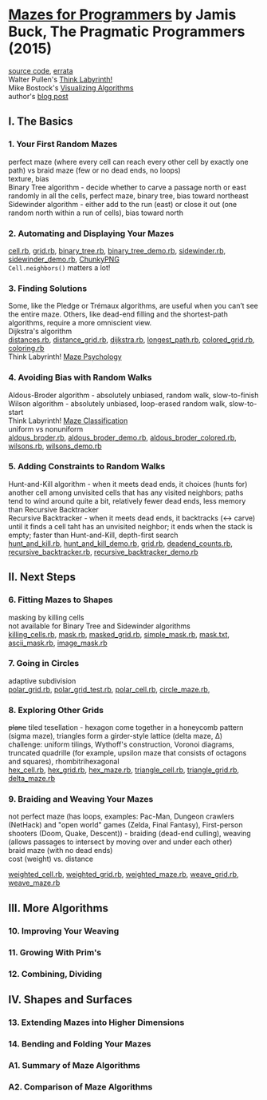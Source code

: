 # [Mazes for Programmers][homepage] by Jamis Buck, The Pragmatic Programmers (2015)

[source code][source_code], [errata][errata]<br>
Walter Pullen's [Think Labyrinth!][think_labyrinth]<br>
Mike Bostock's [Visualizing Algorithms][visualizing_algorithms]<br>
author's [blog post][blog_post]

[homepage]: http://www.mazesforprogrammers.com/
[source_code]: https://pragprog.com/titles/jbmaze/source_code
[errata]: https://pragprog.com/titles/jbmaze/errata
[think_labyrinth]: http://www.astrolog.org/labyrnth.htm
[visualizing_algorithms]: https://bost.ocks.org/mike/algorithms/
[blog_post]: http://weblog.jamisbuck.org/2011/2/7/maze-generation-algorithm-recap

## I. The Basics

### 1. Your First Random Mazes

perfect maze (where every cell can reach every other cell by exactly one path)
 vs braid maze (few or no dead ends, no loops)<br>
texture, bias<br>
Binary Tree algorithm - decide whether to carve a passage north or east randomly in all the cells, perfect maze, binary tree, bias toward northeast<br>
Sidewinder algorithm - either add to the run (east) or close it out (one random north within a run of cells), bias toward north

### 2. Automating and Displaying Your Mazes

[cell.rb][cell_rb], [grid.rb][grid_rb], [binary_tree.rb][binary_tree_rb], [binary_tree_demo.rb][binary_tree_demo_rb], [sidewinder.rb][sidewinder_rb], [sidewinder_demo.rb][sidewinder_demo_rb], [ChunkyPNG][chunkypng]<br>
`Cell.neighbors()` matters a lot!

[cell_rb]: http://media.pragprog.com/titles/jbmaze/code/cell.rb
[grid_rb]: http://media.pragprog.com/titles/jbmaze/code/grid.rb
[binary_tree_rb]: http://media.pragprog.com/titles/jbmaze/code/binary_tree.rb
[binary_tree_demo_rb]: http://media.pragprog.com/titles/jbmaze/code/binary_tree_demo.rb
[sidewinder_rb]: http://media.pragprog.com/titles/jbmaze/code/sidewinder.rb
[sidewinder_demo_rb]: http://media.pragprog.com/titles/jbmaze/code/sidewinder_demo.rb
[chunkypng]: http://chunkypng.com/

### 3. Finding Solutions

Some, like the Pledge or Trémaux algorithms, are useful when you can’t see the
 entire maze. Others, like dead-end filling and the shortest-path algorithms,
 require a more omniscient view.<br>
Dijkstra's algorithm<br>
[distances.rb][distances_rb], [distance_grid.rb][distance_grid_rb], [dijkstra.rb][dijkstra_rb], [longest_path.rb][longest_path_rb], [colored_grid.rb][colored_grid_rb], [coloring.rb][coloring_rb]<br>
Think Labyrinth! [Maze Psychology][maze_psychology]

[distances_rb]: http://media.pragprog.com/titles/jbmaze/code/distances.rb
[distance_grid_rb]: http://media.pragprog.com/titles/jbmaze/code/distance_grid.rb
[dijkstra_rb]: http://media.pragprog.com/titles/jbmaze/code/dijkstra.rb
[longest_path_rb]: http://media.pragprog.com/titles/jbmaze/code/longest_path.rb
[colored_grid_rb]: http://media.pragprog.com/titles/jbmaze/code/colored_grid.rb
[coloring_rb]: http://media.pragprog.com/titles/jbmaze/code/coloring.rb
[maze_psychology]: http://www.astrolog.org/labyrnth/psych.htm

### 4. Avoiding Bias with Random Walks

Aldous-Broder algorithm - absolutely unbiased, random walk, slow-to-finish<br>
Wilson algorithm - absolutely unbiased, loop-erased random walk, slow-to-start<br>
Think Labyrinth! [Maze Classification][maze_classification]<br>
uniform vs nonuniform<br>
[aldous_broder.rb][aldous_broder_rb], [aldous_broder_demo.rb][aldous_broder_demo_rb], [aldous_broder_colored.rb][aldous_broder_colored_rb], [wilsons.rb][wilsons_rb], [wilsons_demo.rb][wilsons_demo_rb]

[maze_classification]: http://www.astrolog.org/labyrnth/algrithm.htm
[aldous_broder_rb]: http://media.pragprog.com/titles/jbmaze/code/aldous_broder.rb
[aldous_broder_demo_rb]: http://media.pragprog.com/titles/jbmaze/code/aldous_broder_demo.rb
[aldous_broder_colored_rb]: http://media.pragprog.com/titles/jbmaze/code/aldous_broder_colored.rb
[wilsons_rb]: http://media.pragprog.com/titles/jbmaze/code/wilsons.rb
[wilsons_demo_rb]: http://media.pragprog.com/titles/jbmaze/code/wilsons_demo.rb

### 5. Adding Constraints to Random Walks

Hunt-and-Kill algorithm - when it meets dead ends, it choices (hunts for) another cell among unvisited cells that has any visited neighbors; paths tend to wind around quite a bit, relatively fewer dead ends, less memory than Recursive Backtracker<br>
Recursive Backtracker - when it meets dead ends, it backtracks (<-> carve) until it finds a cell taht has an unvisited neighbor; it ends when the stack is empty; faster than Hunt-and-Kill, depth-first search<br>
[hunt_and_kill.rb][hunt_and_kill_rb], [hunt_and_kill_demo.rb][hunt_and_kill_demo_rb], [grid.rb][grid_rb], [deadend_counts.rb][deadend_counts_rb], [recursive_backtracker.rb][recursive_backtracker_rb], [recursive_backtracker_demo.rb][recursive_backtracker_demo_rb]

[hunt_and_kill_rb]: http://media.pragprog.com/titles/jbmaze/code/hunt_and_kill.rb
[hunt_and_kill_demo_rb]: http://media.pragprog.com/titles/jbmaze/code/hunt_and_kill_demo.rb
[grid_rb]: http://media.pragprog.com/titles/jbmaze/code/grid.rb
[deadend_counts_rb]: http://media.pragprog.com/titles/jbmaze/code/deadend_counts.rb
[recursive_backtracker_rb]: http://media.pragprog.com/titles/jbmaze/code/recursive_backtracker.rb
[recursive_backtracker_demo_rb]: http://media.pragprog.com/titles/jbmaze/code/recursive_backtracker_demo.rb

## II. Next Steps

### 6. Fitting Mazes to Shapes

masking by killing cells<br>
not available for Binary Tree and Sidewinder algorithms<br>
[killing_cells.rb][killing_cells_rb], [mask.rb][mask_rb], [masked_grid.rb][masked_grid_rb], [simple_mask.rb][simple_mask_rb], [mask.txt][mask_txt], [ascii_mask.rb][ascii_mask_rb], [image_mask.rb][image_mask_rb]

[killing_cells_rb]: http://media.pragprog.com/titles/jbmaze/code/killing_cells.rb
[mask_rb]: http://media.pragprog.com/titles/jbmaze/code/mask.rb
[masked_grid_rb]: http://media.pragprog.com/titles/jbmaze/code/masked_grid.rb
[simple_mask_rb]: http://media.pragprog.com/titles/jbmaze/code/simple_mask.rb
[mask_txt]: http://media.pragprog.com/titles/jbmaze/code/mask.txt
[ascii_mask_rb]: http://media.pragprog.com/titles/jbmaze/code/ascii_mask.rb
[image_mask_rb]: http://media.pragprog.com/titles/jbmaze/code/image_mask.rb

### 7. Going in Circles

adaptive subdivision<br>
[polar_grid.rb][polar_grid_rb], [polar_grid_test.rb][polar_grid_test_rb], [polar_cell.rb][polar_cell_rb], [circle_maze.rb][circle_maze_rb], 

[polar_grid_rb]: http://media.pragprog.com/titles/jbmaze/code/polar_grid.rb
[polar_grid_test_rb]: http://media.pragprog.com/titles/jbmaze/code/polar_grid_test.rb
[polar_cell_rb]: http://media.pragprog.com/titles/jbmaze/code/polar_cell.rb
[circle_maze_rb]: http://media.pragprog.com/titles/jbmaze/code/circle_maze.rb

### 8. Exploring Other Grids

~~plane~~ tiled tesellation - hexagon come together in a honeycomb pattern (sigma maze), triangles form a girder-style lattice (delta maze, Δ)<br>
challenge: uniform tilings, Wythoff's construction, Voronoi diagrams, truncated quadrille (for example, upsilon maze that consists of octagons and squares), rhombitrihexagonal<br>
[hex_cell.rb][hex_cell_rb], [hex_grid.rb][hex_grid_rb], [hex_maze.rb][hex_maze_rb], [triangle_cell.rb][triangle_cell_rb], [triangle_grid.rb][triangle_grid_rb], [delta_maze.rb][delta_maze_rb]

[hex_cell_rb]: http://media.pragprog.com/titles/jbmaze/code/hex_cell.rb
[hex_grid_rb]: http://media.pragprog.com/titles/jbmaze/code/hex_grid.rb
[hex_maze_rb]: http://media.pragprog.com/titles/jbmaze/code/hex_maze.rb
[triangle_cell_rb]: http://media.pragprog.com/titles/jbmaze/code/triangle_cell.rb
[triangle_grid_rb]: http://media.pragprog.com/titles/jbmaze/code/triangle_grid.rb
[delta_maze_rb]: http://media.pragprog.com/titles/jbmaze/code/delta_maze.rb

### 9. Braiding and Weaving Your Mazes

not perfect maze (has loops, examples: Pac-Man, Dungeon crawlers (NetHack) and "open world" games (Zelda, Final Fantasy), First-person shooters (Doom, Quake, Descent)) - braiding (dead-end culling), weaving (allows passages to intersect by moving over and under each other)<br>
braid maze (with no dead ends)<br>
cost (weight) vs. distance

[weighted_cell.rb][weighted_cell_rb], [weighted_grid.rb][weighted_grid_rb], [weighted_maze.rb][weighted_maze_rb], [weave_grid.rb][weave_grid_rb], [weave_maze.rb][weave_maze_rb]

[weighted_cell_rb]: http://media.pragprog.com/titles/jbmaze/code/weighted_cell.rb
[weighted_grid_rb]: http://media.pragprog.com/titles/jbmaze/code/weighted_grid.rb
[weighted_maze_rb]: http://media.pragprog.com/titles/jbmaze/code/weighted_maze.rb
[weave_grid_rb]: http://media.pragprog.com/titles/jbmaze/code/weave_grid.rb
[weave_maze_rb]: http://media.pragprog.com/titles/jbmaze/code/weave_maze.rb

## III. More Algorithms

### 10. Improving Your Weaving

### 11. Growing With Prim's

### 12. Combining, Dividing

## IV. Shapes and Surfaces

### 13. Extending Mazes into Higher Dimensions

### 14. Bending and Folding Your Mazes

### A1. Summary of Maze Algorithms

### A2. Comparison of Maze Algorithms

